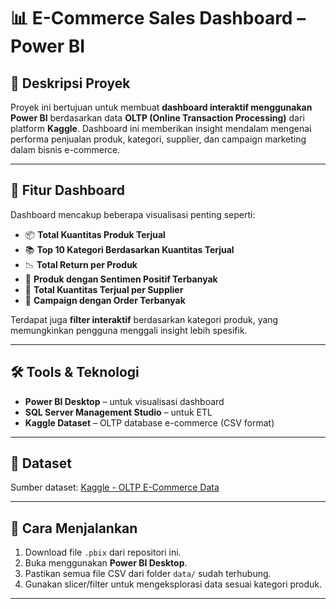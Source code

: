 # 📊 E-Commerce Sales Dashboard – Power BI

## 📝 Deskripsi Proyek
Proyek ini bertujuan untuk membuat **dashboard interaktif menggunakan Power BI** berdasarkan data **OLTP (Online Transaction Processing)** dari platform **Kaggle**. Dashboard ini memberikan insight mendalam mengenai performa penjualan produk, kategori, supplier, dan campaign marketing dalam bisnis e-commerce.

---

## 📌 Fitur Dashboard
Dashboard mencakup beberapa visualisasi penting seperti:

- 📦 **Total Kuantitas Produk Terjual**  
- 📚 **Top 10 Kategori Berdasarkan Kuantitas Terjual**  
- 📉 **Total Return per Produk**  
- 💬 **Produk dengan Sentimen Positif Terbanyak**  
- 🏢 **Total Kuantitas Terjual per Supplier**  
- 📣 **Campaign dengan Order Terbanyak**

Terdapat juga **filter interaktif** berdasarkan kategori produk, yang memungkinkan pengguna menggali insight lebih spesifik.

---

## 🛠️ Tools & Teknologi
- **Power BI Desktop** – untuk visualisasi dashboard  
- **SQL Server Management Studio** – untuk ETL  
- **Kaggle Dataset** – OLTP database e-commerce (CSV format)

---

## 🧾 Dataset
Sumber dataset: [Kaggle - OLTP E-Commerce Data](https://www.kaggle.com/datasets/sharangkulkarni/oltp-ecommerce-data)  



---

## 🚀 Cara Menjalankan
1. Download file `.pbix` dari repositori ini.
2. Buka menggunakan **Power BI Desktop**.
3. Pastikan semua file CSV dari folder `data/` sudah terhubung.
4. Gunakan slicer/filter untuk mengeksplorasi data sesuai kategori produk.

---

